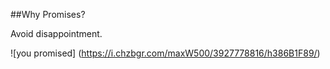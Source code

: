 ##Why Promises?

Avoid disappointment.

![you promised] (https://i.chzbgr.com/maxW500/3927778816/h386B1F89/)
